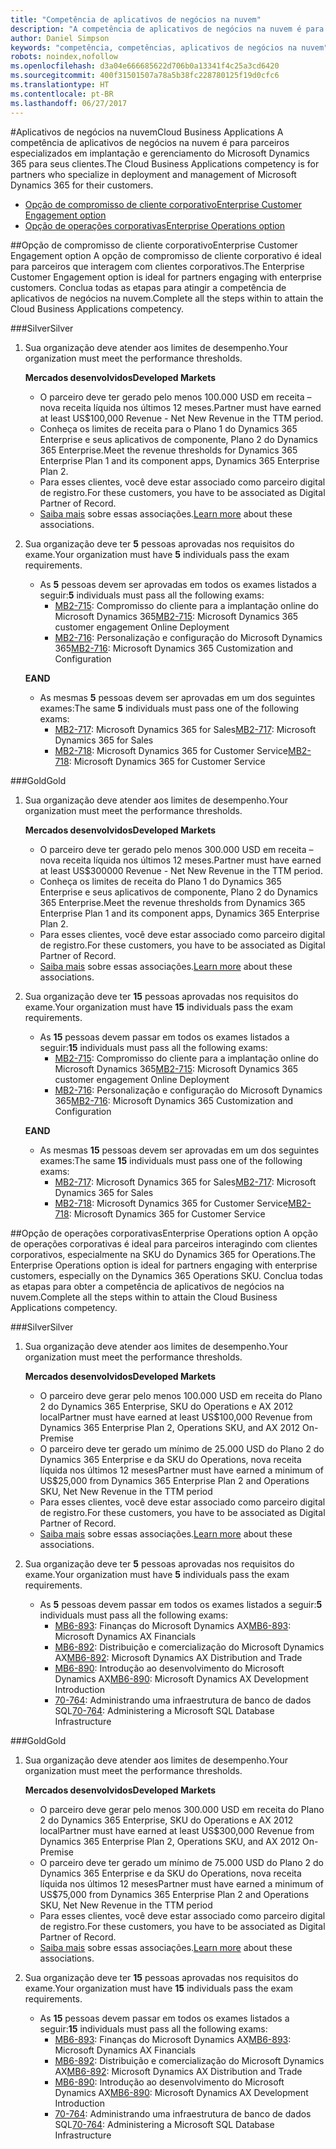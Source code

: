 ```yaml
---
title: "Competência de aplicativos de negócios na nuvem"
description: "A competência de aplicativos de negócios na nuvem é para parceiros especializados em implantação e gerenciamento do Microsoft Dynamics 365 para seus clientes."
author: Daniel Simpson
keywords: "competência, competências, aplicativos de negócios na nuvem"
robots: noindex,nofollow
ms.openlocfilehash: d3a04e666685622d706b0a13341f4c25a3cd6420
ms.sourcegitcommit: 400f31501507a78a5b38fc228780125f19d0cfc6
ms.translationtype: HT
ms.contentlocale: pt-BR
ms.lasthandoff: 06/27/2017
---
```

#<a name="cloud-business-applications"></a><span data-ttu-id="7f189-104">Aplicativos de negócios na nuvem</span><span class="sxs-lookup"><span data-stu-id="7f189-104">Cloud Business Applications</span></span> 
<span data-ttu-id="7f189-105">A competência de aplicativos de negócios na nuvem é para parceiros especializados em implantação e gerenciamento do Microsoft Dynamics 365 para seus clientes.</span><span class="sxs-lookup"><span data-stu-id="7f189-105">The Cloud Business Applications competency is for partners who specialize in deployment and management of Microsoft Dynamics 365 for their customers.</span></span>

- [<span data-ttu-id="7f189-106">Opção de compromisso de cliente corporativo</span><span class="sxs-lookup"><span data-stu-id="7f189-106">Enterprise Customer Engagement option</span></span>](#enterprise-customer-engagement-option)
- [<span data-ttu-id="7f189-107">Opção de operações corporativas</span><span class="sxs-lookup"><span data-stu-id="7f189-107">Enterprise Operations option</span></span>](#enterprise-operations-option)


##<a name="enterprise-customer-engagement-option"></a><span data-ttu-id="7f189-108">Opção de compromisso de cliente corporativo</span><span class="sxs-lookup"><span data-stu-id="7f189-108">Enterprise Customer Engagement option</span></span>
<span data-ttu-id="7f189-109">A opção de compromisso de cliente corporativo é ideal para parceiros que interagem com clientes corporativos.</span><span class="sxs-lookup"><span data-stu-id="7f189-109">The Enterprise Customer Engagement option is ideal for partners engaging with enterprise customers.</span></span> <span data-ttu-id="7f189-110">Conclua todas as etapas para atingir a competência de aplicativos de negócios na nuvem.</span><span class="sxs-lookup"><span data-stu-id="7f189-110">Complete all the steps within to attain the Cloud Business Applications competency.</span></span>

###<a name="silver"></a><span data-ttu-id="7f189-111">Silver</span><span class="sxs-lookup"><span data-stu-id="7f189-111">Silver</span></span>
1. <span data-ttu-id="7f189-112">Sua organização deve atender aos limites de desempenho.</span><span class="sxs-lookup"><span data-stu-id="7f189-112">Your organization must meet the performance thresholds.</span></span>

    **<span data-ttu-id="7f189-113">Mercados desenvolvidos</span><span class="sxs-lookup"><span data-stu-id="7f189-113">Developed Markets</span></span>**

    - <span data-ttu-id="7f189-114">O parceiro deve ter gerado pelo menos 100.000 USD em receita – nova receita líquida nos últimos 12 meses.</span><span class="sxs-lookup"><span data-stu-id="7f189-114">Partner must have earned at least US$100,000 Revenue - Net New Revenue in the TTM period.</span></span>
    - <span data-ttu-id="7f189-115">Conheça os limites de receita para o Plano 1 do Dynamics 365 Enterprise e seus aplicativos de componente, Plano 2 do Dynamics 365 Enterprise.</span><span class="sxs-lookup"><span data-stu-id="7f189-115">Meet the revenue thresholds for Dynamics 365 Enterprise Plan 1 and its component apps, Dynamics 365 Enterprise Plan 2.</span></span>
    - <span data-ttu-id="7f189-116">Para esses clientes, você deve estar associado como parceiro digital de registro.</span><span class="sxs-lookup"><span data-stu-id="7f189-116">For these customers, you have to be associated as Digital Partner of Record.</span></span>
    - <span data-ttu-id="7f189-117">[Saiba mais](https://partner.microsoft.com/en-us/membership/digital-partner-of-record) sobre essas associações.</span><span class="sxs-lookup"><span data-stu-id="7f189-117">[Learn more](https://partner.microsoft.com/en-us/membership/digital-partner-of-record) about these associations.</span></span>

2. <span data-ttu-id="7f189-118">Sua organização deve ter **5** pessoas aprovadas nos requisitos do exame.</span><span class="sxs-lookup"><span data-stu-id="7f189-118">Your organization must have **5** individuals pass the exam requirements.</span></span>

    - <span data-ttu-id="7f189-119">As **5** pessoas devem ser aprovadas em todos os exames listados a seguir:</span><span class="sxs-lookup"><span data-stu-id="7f189-119">**5** individuals must pass all the following exams:</span></span>
        - <span data-ttu-id="7f189-120">[MB2-715](https://www.microsoft.com/en-us/learning/exam-mb2-715.aspx): Compromisso do cliente para a implantação online do Microsoft Dynamics 365</span><span class="sxs-lookup"><span data-stu-id="7f189-120">[MB2-715](https://www.microsoft.com/en-us/learning/exam-mb2-715.aspx): Microsoft Dynamics 365 customer engagement Online Deployment</span></span>
        - <span data-ttu-id="7f189-121">[MB2-716](https://www.microsoft.com/en-us/learning/exam-mb2-716.aspx): Personalização e configuração do Microsoft Dynamics 365</span><span class="sxs-lookup"><span data-stu-id="7f189-121">[MB2-716](https://www.microsoft.com/en-us/learning/exam-mb2-716.aspx): Microsoft Dynamics 365 Customization and Configuration</span></span>
    
    **<span data-ttu-id="7f189-122">E</span><span class="sxs-lookup"><span data-stu-id="7f189-122">AND</span></span>**
    
    - <span data-ttu-id="7f189-123">As mesmas **5** pessoas devem ser aprovadas em um dos seguintes exames:</span><span class="sxs-lookup"><span data-stu-id="7f189-123">The same **5** individuals must pass one of the following exams:</span></span>
        - <span data-ttu-id="7f189-124">[MB2-717](https://www.microsoft.com/en-us/learning/exam-mb2-717.aspx): Microsoft Dynamics 365 for Sales</span><span class="sxs-lookup"><span data-stu-id="7f189-124">[MB2-717](https://www.microsoft.com/en-us/learning/exam-mb2-717.aspx): Microsoft Dynamics 365 for Sales</span></span>
        - <span data-ttu-id="7f189-125">[MB2-718](https://www.microsoft.com/en-us/learning/exam-mb2-718.aspx): Microsoft Dynamics 365 for Customer Service</span><span class="sxs-lookup"><span data-stu-id="7f189-125">[MB2-718](https://www.microsoft.com/en-us/learning/exam-mb2-718.aspx): Microsoft Dynamics 365 for Customer Service</span></span>

###<a name="gold"></a><span data-ttu-id="7f189-126">Gold</span><span class="sxs-lookup"><span data-stu-id="7f189-126">Gold</span></span>
1. <span data-ttu-id="7f189-127">Sua organização deve atender aos limites de desempenho.</span><span class="sxs-lookup"><span data-stu-id="7f189-127">Your organization must meet the performance thresholds.</span></span>

    **<span data-ttu-id="7f189-128">Mercados desenvolvidos</span><span class="sxs-lookup"><span data-stu-id="7f189-128">Developed Markets</span></span>**
    
    - <span data-ttu-id="7f189-129">O parceiro deve ter gerado pelo menos 300.000 USD em receita – nova receita líquida nos últimos 12 meses.</span><span class="sxs-lookup"><span data-stu-id="7f189-129">Partner must have earned at least US$300000 Revenue -  Net New Revenue in the TTM period.</span></span>
    - <span data-ttu-id="7f189-130">Conheça os limites de receita do Plano 1 do Dynamics 365 Enterprise e seus aplicativos de componente, Plano 2 do Dynamics 365 Enterprise.</span><span class="sxs-lookup"><span data-stu-id="7f189-130">Meet the revenue thresholds from Dynamics 365 Enterprise Plan 1 and its component apps, Dynamics 365 Enterprise Plan 2.</span></span>
    - <span data-ttu-id="7f189-131">Para esses clientes, você deve estar associado como parceiro digital de registro.</span><span class="sxs-lookup"><span data-stu-id="7f189-131">For these customers, you have to be associated as Digital Partner of Record.</span></span>
    - <span data-ttu-id="7f189-132">[Saiba mais](https://partner.microsoft.com/en-us/membership/digital-partner-of-record) sobre essas associações.</span><span class="sxs-lookup"><span data-stu-id="7f189-132">[Learn more](https://partner.microsoft.com/en-us/membership/digital-partner-of-record) about these associations.</span></span>  
  
2. <span data-ttu-id="7f189-133">Sua organização deve ter **15** pessoas aprovadas nos requisitos do exame.</span><span class="sxs-lookup"><span data-stu-id="7f189-133">Your organization must have **15** individuals pass the exam requirements.</span></span>

    - <span data-ttu-id="7f189-134">As **15** pessoas devem passar em todos os exames listados a seguir:</span><span class="sxs-lookup"><span data-stu-id="7f189-134">**15** individuals must pass all the following exams:</span></span>
        - <span data-ttu-id="7f189-135">[MB2-715](https://www.microsoft.com/en-us/learning/exam-mb2-715.aspx): Compromisso do cliente para a implantação online do Microsoft Dynamics 365</span><span class="sxs-lookup"><span data-stu-id="7f189-135">[MB2-715](https://www.microsoft.com/en-us/learning/exam-mb2-715.aspx): Microsoft Dynamics 365 customer engagement Online Deployment</span></span>
        - <span data-ttu-id="7f189-136">[MB2-716](https://www.microsoft.com/en-us/learning/exam-mb2-716.aspx): Personalização e configuração do Microsoft Dynamics 365</span><span class="sxs-lookup"><span data-stu-id="7f189-136">[MB2-716](https://www.microsoft.com/en-us/learning/exam-mb2-716.aspx): Microsoft Dynamics 365 Customization and Configuration</span></span>
    
    **<span data-ttu-id="7f189-137">E</span><span class="sxs-lookup"><span data-stu-id="7f189-137">AND</span></span>**

    - <span data-ttu-id="7f189-138">As mesmas **15** pessoas devem ser aprovadas em um dos seguintes exames:</span><span class="sxs-lookup"><span data-stu-id="7f189-138">The same **15** individuals must pass one of the following exams:</span></span>
        - <span data-ttu-id="7f189-139">[MB2-717](https://www.microsoft.com/en-us/learning/exam-mb2-717.aspx): Microsoft Dynamics 365 for Sales</span><span class="sxs-lookup"><span data-stu-id="7f189-139">[MB2-717](https://www.microsoft.com/en-us/learning/exam-mb2-717.aspx): Microsoft Dynamics 365 for Sales</span></span>
        - <span data-ttu-id="7f189-140">[MB2-718](https://www.microsoft.com/en-us/learning/exam-mb2-718.aspx): Microsoft Dynamics 365 for Customer Service</span><span class="sxs-lookup"><span data-stu-id="7f189-140">[MB2-718](https://www.microsoft.com/en-us/learning/exam-mb2-718.aspx): Microsoft Dynamics 365 for Customer Service</span></span>

##<a name="enterprise-operations-option"></a><span data-ttu-id="7f189-141">Opção de operações corporativas</span><span class="sxs-lookup"><span data-stu-id="7f189-141">Enterprise Operations option</span></span>
<span data-ttu-id="7f189-142">A opção de operações corporativas é ideal para parceiros interagindo com clientes corporativos, especialmente na SKU do Dynamics 365 for Operations.</span><span class="sxs-lookup"><span data-stu-id="7f189-142">The Enterprise Operations option is ideal for partners engaging with enterprise customers, especially on the Dynamics 365 Operations SKU.</span></span> <span data-ttu-id="7f189-143">Conclua todas as etapas para obter a competência de aplicativos de negócios na nuvem.</span><span class="sxs-lookup"><span data-stu-id="7f189-143">Complete all the steps within to attain the Cloud Business Applications competency.</span></span>

###<a name="silver"></a><span data-ttu-id="7f189-144">Silver</span><span class="sxs-lookup"><span data-stu-id="7f189-144">Silver</span></span>
1. <span data-ttu-id="7f189-145">Sua organização deve atender aos limites de desempenho.</span><span class="sxs-lookup"><span data-stu-id="7f189-145">Your organization must meet the performance thresholds.</span></span>

    **<span data-ttu-id="7f189-146">Mercados desenvolvidos</span><span class="sxs-lookup"><span data-stu-id="7f189-146">Developed Markets</span></span>**
    
    - <span data-ttu-id="7f189-147">O parceiro deve gerar pelo menos 100.000 USD em receita do Plano 2 do Dynamics 365 Enterprise, SKU do Operations e AX 2012 local</span><span class="sxs-lookup"><span data-stu-id="7f189-147">Partner must have earned at least US$100,000 Revenue from Dynamics 365 Enterprise Plan 2, Operations SKU, and AX 2012 On-Premise</span></span>
    - <span data-ttu-id="7f189-148">O parceiro deve ter gerado um mínimo de 25.000 USD do Plano 2 do Dynamics 365 Enterprise e da SKU do Operations, nova receita líquida nos últimos 12 meses</span><span class="sxs-lookup"><span data-stu-id="7f189-148">Partner must have earned a minimum of US$25,000 from Dynamics 365 Enterprise Plan 2 and Operations SKU, Net New Revenue in the TTM period</span></span>
    - <span data-ttu-id="7f189-149">Para esses clientes, você deve estar associado como parceiro digital de registro.</span><span class="sxs-lookup"><span data-stu-id="7f189-149">For these customers, you have to be associated as Digital Partner of Record.</span></span> 
    - <span data-ttu-id="7f189-150">[Saiba mais](https://partner.microsoft.com/en-us/membership/digital-partner-of-record) sobre essas associações.</span><span class="sxs-lookup"><span data-stu-id="7f189-150">[Learn more](https://partner.microsoft.com/en-us/membership/digital-partner-of-record) about these associations.</span></span>  
  
2. <span data-ttu-id="7f189-151">Sua organização deve ter **5** pessoas aprovadas nos requisitos do exame.</span><span class="sxs-lookup"><span data-stu-id="7f189-151">Your organization must have **5** individuals pass the exam requirements.</span></span>
 
    - <span data-ttu-id="7f189-152">As **5** pessoas devem passar em todos os exames listados a seguir:</span><span class="sxs-lookup"><span data-stu-id="7f189-152">**5** individuals must pass all the following exams:</span></span>
        - <span data-ttu-id="7f189-153">[MB6-893](https://www.microsoft.com/en-us/learning/exam-mb6-893.aspx): Finanças do Microsoft Dynamics AX</span><span class="sxs-lookup"><span data-stu-id="7f189-153">[MB6-893](https://www.microsoft.com/en-us/learning/exam-mb6-893.aspx): Microsoft Dynamics AX Financials</span></span>
        - <span data-ttu-id="7f189-154">[MB6-892](https://www.microsoft.com/en-us/learning/exam-mb6-892.aspx): Distribuição e comercialização do Microsoft Dynamics AX</span><span class="sxs-lookup"><span data-stu-id="7f189-154">[MB6-892](https://www.microsoft.com/en-us/learning/exam-mb6-892.aspx): Microsoft Dynamics AX Distribution and Trade</span></span>
        - <span data-ttu-id="7f189-155">[MB6-890](https://www.microsoft.com/en-us/learning/exam-mb6-890.aspx): Introdução ao desenvolvimento do Microsoft Dynamics AX</span><span class="sxs-lookup"><span data-stu-id="7f189-155">[MB6-890](https://www.microsoft.com/en-us/learning/exam-mb6-890.aspx): Microsoft Dynamics AX Development Introduction</span></span>
        - <span data-ttu-id="7f189-156">[70-764](https://www.microsoft.com/en-us/learning/exam-70-764.aspx): Administrando uma infraestrutura de banco de dados SQL</span><span class="sxs-lookup"><span data-stu-id="7f189-156">[70-764](https://www.microsoft.com/en-us/learning/exam-70-764.aspx): Administering a Microsoft SQL Database Infrastructure</span></span>

###<a name="gold"></a><span data-ttu-id="7f189-157">Gold</span><span class="sxs-lookup"><span data-stu-id="7f189-157">Gold</span></span>

1. <span data-ttu-id="7f189-158">Sua organização deve atender aos limites de desempenho.</span><span class="sxs-lookup"><span data-stu-id="7f189-158">Your organization must meet the performance thresholds.</span></span>

    **<span data-ttu-id="7f189-159">Mercados desenvolvidos</span><span class="sxs-lookup"><span data-stu-id="7f189-159">Developed Markets</span></span>**

    - <span data-ttu-id="7f189-160">O parceiro deve gerar pelo menos 300.000 USD em receita do Plano 2 do Dynamics 365 Enterprise, SKU do Operations e AX 2012 local</span><span class="sxs-lookup"><span data-stu-id="7f189-160">Partner must have earned at least US$300,000 Revenue from Dynamics 365 Enterprise Plan 2, Operations SKU, and AX 2012 On-Premise</span></span>
    - <span data-ttu-id="7f189-161">O parceiro deve ter gerado um mínimo de 75.000 USD do Plano 2 do Dynamics 365 Enterprise e da SKU do Operations, nova receita líquida nos últimos 12 meses</span><span class="sxs-lookup"><span data-stu-id="7f189-161">Partner must have earned a minimum of US$75,000 from Dynamics 365 Enterprise Plan 2 and Operations SKU, Net New Revenue in the TTM period</span></span>
    - <span data-ttu-id="7f189-162">Para esses clientes, você deve estar associado como parceiro digital de registro.</span><span class="sxs-lookup"><span data-stu-id="7f189-162">For these customers, you have to be associated as Digital Partner of Record.</span></span>
    - <span data-ttu-id="7f189-163">[Saiba mais](https://partner.microsoft.com/en-us/membership/digital-partner-of-record) sobre essas associações.</span><span class="sxs-lookup"><span data-stu-id="7f189-163">[Learn more](https://partner.microsoft.com/en-us/membership/digital-partner-of-record) about these associations.</span></span>  
  
2. <span data-ttu-id="7f189-164">Sua organização deve ter **15** pessoas aprovadas nos requisitos do exame.</span><span class="sxs-lookup"><span data-stu-id="7f189-164">Your organization must have **15** individuals pass the exam requirements.</span></span>

    - <span data-ttu-id="7f189-165">As **15** pessoas devem passar em todos os exames listados a seguir:</span><span class="sxs-lookup"><span data-stu-id="7f189-165">**15** individuals must pass all the following exams:</span></span>
        - <span data-ttu-id="7f189-166">[MB6-893](https://www.microsoft.com/en-us/learning/exam-mb6-893.aspx): Finanças do Microsoft Dynamics AX</span><span class="sxs-lookup"><span data-stu-id="7f189-166">[MB6-893](https://www.microsoft.com/en-us/learning/exam-mb6-893.aspx): Microsoft Dynamics AX Financials</span></span>
        - <span data-ttu-id="7f189-167">[MB6-892](https://www.microsoft.com/en-us/learning/exam-mb6-892.aspx): Distribuição e comercialização do Microsoft Dynamics AX</span><span class="sxs-lookup"><span data-stu-id="7f189-167">[MB6-892](https://www.microsoft.com/en-us/learning/exam-mb6-892.aspx): Microsoft Dynamics AX Distribution and Trade</span></span>
        - <span data-ttu-id="7f189-168">[MB6-890](https://www.microsoft.com/en-us/learning/exam-mb6-890.aspx): Introdução ao desenvolvimento do Microsoft Dynamics AX</span><span class="sxs-lookup"><span data-stu-id="7f189-168">[MB6-890](https://www.microsoft.com/en-us/learning/exam-mb6-890.aspx): Microsoft Dynamics AX Development Introduction</span></span>
        - <span data-ttu-id="7f189-169">[70-764](https://www.microsoft.com/en-us/learning/exam-70-764.aspx): Administrando uma infraestrutura de banco de dados SQL</span><span class="sxs-lookup"><span data-stu-id="7f189-169">[70-764](https://www.microsoft.com/en-us/learning/exam-70-764.aspx): Administering a Microsoft SQL Database Infrastructure</span></span>
 